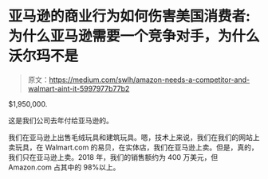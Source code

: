 # 亚马逊的商业行为如何伤害美国消费者:为什么亚马逊需要一个竞争对手，为什么沃尔玛不是

> 原文：<https://medium.com/swlh/amazon-needs-a-competitor-and-walmart-aint-it-5997977b77b2>

$1,950,000.

这是我们公司去年付给亚马逊的。

我们在亚马逊上出售毛绒玩具和建筑玩具。嗯，技术上来说，我们在我们的网站上卖玩具，在 Walmart.com 的易贝，在实体店，我们在亚马逊上卖。但是，真的，我们只在亚马逊上卖。2018 年，我们的销售额约为 400 万美元，但 Amazon.com 占其中的 98%以上。